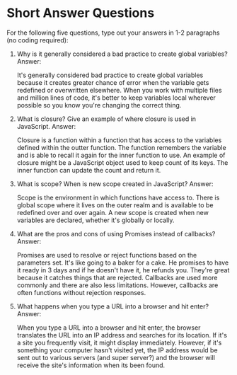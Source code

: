 # Short Answer Questions
For the following five questions, type out your answers in 1-2 paragraphs (no coding required):

1. Why is it generally considered a bad practice to create global variables?
Answer:

	It's generally considered bad practice to create global variables because it creates greater chance of error when the variable gets redefined or overwritten elsewhere. When you work with multiple files and million lines of code, it's better to keep variables local wherever possible so you know you're changing the correct thing.

1. What is closure? Give an example of where closure is used in JavaScript.
Answer:

	Closure is a function within a function that has access to the variables defined within the outter function. The function remembers the variable and is able to recall it again for the inner function to use. An example of closure might be a JavaScript object used to keep count of its keys. The inner function can update the count and return it. 

1. What is scope? When is new scope created in JavaScript?
Answer:

	Scope is the environment in which functions have access to. There is global scope where it lives on the outer realm and is available to be redefined over and over again. A new scope is created when new variables are declared, whether it's globally or locally. 

1. What are the pros and cons of using Promises instead of callbacks?
Answer:

	Promises are used to resolve or reject functions based on the parameters set. It's like going to a baker for a cake. He promises to have it ready in 3 days and if he doesn't have it, he refunds you. They're great because it catches things that are rejected. Callbacks are used more commonly and there are also less limitations. However, callbacks are often functions without rejection responses.

1. What happens when you type a URL into a browser and hit enter?
Answer:
	
	When you type a URL into a browser and hit enter, the browser translates the URL into an IP address and searches for its location. If it's a site you frequently visit, it might display immediately. However, if it's something your computer hasn't visited yet, the IP address would be sent out to various servers (and super server?) and the browser will receive the site's information when its been found.
